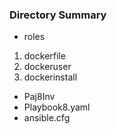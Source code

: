 ### Directory Summary
- roles
1. dockerfile
2. dockeruser
3. dockerinstall

- Paj8Inv
- Playbook8.yaml
- ansible.cfg

